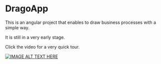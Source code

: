 # DragoApp

This is an angular project that enables to draw business processes with a simple way. 

It is still in a very early stage.

Click the video for a very quick tour.


[![IMAGE ALT TEXT HERE](https://img.youtube.com/vi/zw2irnCr2Gc/0.jpg)](https://www.youtube.com/watch?v=zw2irnCr2Gc)
